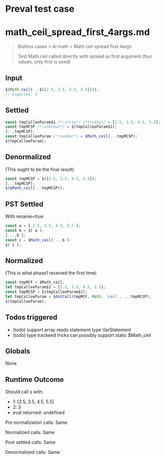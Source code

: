# Preval test case

# math_ceil_spread_first_4args.md

> Builtins cases > Ai math > Math ceil spread first 4args
>
> Test Math.ceil called directly with spread as first argument (four values, only first is used)

## Input

`````js filename=intro
$(Math.ceil(...$([2.5, 3.5, 4.5, 5.5])));
// Expected: 3
`````


## Settled


`````js filename=intro
const tmpCalleeParam$1 /*:array*/ /*truthy*/ = [2.5, 3.5, 4.5, 5.5];
const tmpMCSP /*:unknown*/ = $(tmpCalleeParam$1);
[...tmpMCSP];
const tmpCalleeParam /*:number*/ = $Math_ceil(...tmpMCSP);
$(tmpCalleeParam);
`````


## Denormalized
(This ought to be the final result)

`````js filename=intro
const tmpMCSP = $([2.5, 3.5, 4.5, 5.5]);
[...tmpMCSP];
$($Math_ceil(...tmpMCSP));
`````


## PST Settled
With rename=true

`````js filename=intro
const a = [ 2.5, 3.5, 4.5, 5.5 ];
const b = $( a );
[ ...b ];
const c = $Math_ceil( ...b );
$( c );
`````


## Normalized
(This is what phase1 received the first time)

`````js filename=intro
const tmpMCF = $Math_ceil;
let tmpCalleeParam$1 = [2.5, 3.5, 4.5, 5.5];
const tmpMCSP = $(tmpCalleeParam$1);
let tmpCalleeParam = $dotCall(tmpMCF, Math, `ceil`, ...tmpMCSP);
$(tmpCalleeParam);
`````


## Todos triggered


- (todo) support array reads statement type VarStatement
- (todo) type trackeed tricks can possibly support static $Math_ceil


## Globals


None


## Runtime Outcome


Should call `$` with:
 - 1: [2.5, 3.5, 4.5, 5.5]
 - 2: 3
 - eval returned: undefined

Pre normalization calls: Same

Normalized calls: Same

Post settled calls: Same

Denormalized calls: Same
